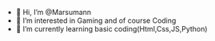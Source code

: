 - 👋 Hi, I’m @Marsumann
- 👀 I’m interested in Gaming and of course Coding
- 🌱 I’m currently learning basic coding(Html,Css,JS,Python)
  


